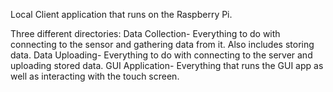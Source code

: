 Local Client application that runs on the Raspberry Pi.

Three different directories:
Data Collection- Everything to do with connecting to the sensor and gathering data from it. Also includes storing data.
Data Uploading- Everything to do with connecting to the server and uploading stored data.
GUI Application- Everything that runs the GUI app as well as interacting with the touch screen.
